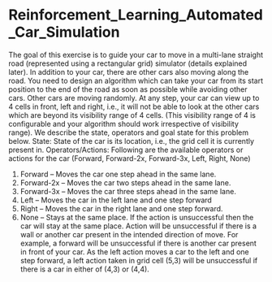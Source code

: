 # Reinforcement_Learning_Automated_Car_Simulation

The goal of this exercise is to guide your car to move in a multi-lane straight road
(represented using a rectangular grid) simulator (details explained later). In addition to your
car, there are other cars also moving along the road. You need to design an algorithm which
can take your car from its start position to the end of the road as soon as possible while
avoiding other cars. Other cars are moving randomly. At any step, your car can view up to 4
cells in front, left and right, i.e., it will not be able to look at the other cars which are beyond
its visibility range of 4 cells. (This visibility range of 4 is configurable and your algorithm
should work irrespective of visibility range).
We describe the state, operators and goal state for this problem below.
State: State of the car is its location, i.e., the grid cell it is currently present in.
Operators/Actions: Following are the available operators or actions for the car
(Forward, Forward-2x, Forward-3x, Left, Right, None)
1. Forward – Moves the car one step ahead in the same lane.
2. Forward-2x – Moves the car two steps ahead in the same lane.
3. Forward-3x – Moves the car three steps ahead in the same lane.
4. Left – Moves the car in the left lane and one step forward
5. Right – Moves the car in the right lane and one step forward.
6. None – Stays at the same place.
If the action is unsuccessful then the car will stay at the same place. Action will be
unsuccessful if there is a wall or another car present in the intended direction of move. For
example, a forward will be unsuccessful if there is another car present in front of your car.
As the left action moves a car to the left and one step forward, a left action taken in grid cell
(5,3) will be unsuccessful if there is a car in either of (4,3) or (4,4).
